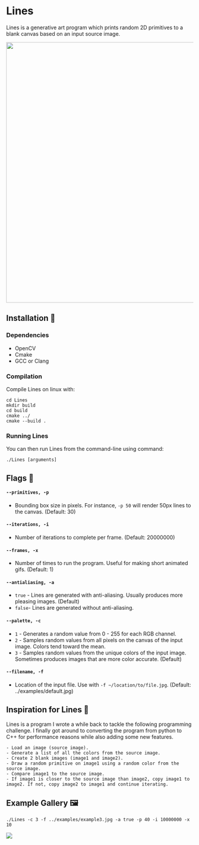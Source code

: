 # Lines

Lines is a generative art program which prints random 2D primitives to a blank canvas based on an input source image.

<p align="center">
  <img src='https://user-images.githubusercontent.com/8892722/173779269-796cb672-44b0-4cb2-8332-070e9f598ac7.png' width=700>
</p>

## Installation 🤔

### Dependencies
- OpenCV
- Cmake
- GCC or Clang

### Compilation

Compile Lines on linux with:

```
cd Lines
mkdir build
cd build
cmake ../
cmake --build .
```

### Running Lines

You can then run Lines from the command-line using command:
```
./Lines [arguments]
```


## Flags 🚩

#### `--primitives, -p`
- Bounding box size in pixels. For instance, `-p 50` will render 50px lines to the canvas. (Default: 30)

#### `--iterations, -i`
- Number of iterations to complete per frame. (Default: 20000000)

####  `--frames, -x`
- Number of times to run the program. Useful for making short animated gifs. (Default: 1)

#### `--antialiasing, -a`
- `true` - Lines are generated with anti-aliasing. Usually produces more pleasing images. (Default)
- `false`- Lines are generated without anti-aliasing.

#### `--palette, -c`
-  `1` - Generates a random value from 0 - 255 for each RGB channel.
-  `2` - Samples random values from all pixels on the canvas of the input image. Colors tend toward the mean.
-  `3` - Samples random values from the unique colors of the input image.  Sometimes produces images that are more color accurate. (Default)
####  `--filename, -f`
- Location of the input file. Use with  `-f ~/location/to/file.jpg`. (Default: ../examples/default.jpg)

## Inspiration for Lines 🙂

Lines is a program I wrote a while back to tackle the following programming challenge. I finally got around to converting the program from python to C++ for performance reasons while also adding some new features.

```
- Load an image (source image).
- Generate a list of all the colors from the source image.
- Create 2 blank images (image1 and image2).
- Draw a random primitive on image1 using a random color from the source image.
- Compare image1 to the source image.
- If image1 is closer to the source image than image2, copy image1 to image2. If not, copy image2 to image1 and continue iterating.
```

## Example Gallery 🖼️

`./Lines -c 3 -f ../examples/example3.jpg -a true -p 40 -i 10000000 -x 10`

![](https://i.imgur.com/4KVlPcn.gif)
